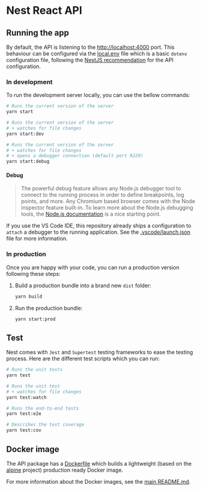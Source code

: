 # Nest React API

## Running the app

By default, the API is listening to the [http://localhost:4000](http://localhost:4000) port. This behaviour can be configured via the [local.env](./env/local.env) file which is a basic `dotenv` configuration file, following the [NestJS recommendation](https://docs.nestjs.com/techniques/configuration) for the API configuration.

### In development

To run the development server locally, you can use the bellow commands:

```sh
# Runs the current version of the server
yarn start

# Runs the current version of the server
# + watches for file changes
yarn start:dev

# Runs the current version of the server
# + watches for file changes
# + opens a debugger connection (default port 9229)
yarn start:debug
```

#### Debug

> The powerful debug feature allows any Node.js debugger tool to connect to the running process in order to define breakpoints, log points, and more. Any Chromium based browser comes with the Node inspector feature built-in. To learn more about the Node.js debugging tools, the [Node.js documentation](https://nodejs.org/de/docs/guides/debugging-getting-started/) is a nice starting point.

If you use the VS Code IDE, this repository already ships a configuration to `attach` a debugger to the running application. See the [.vscode/launch.json](../../.vscode/launch.json) file for more information.

### In production

Once you are happy with your code, you can run a production version following these steps:

1. Build a production bundle into a brand new `dist` folder:

   ```sh
   yarn build
   ```

2. Run the production bundle:

   ```sh
   yarn start:prod
   ```

## Test

Nest comes with `Jest` and `Supertest` testing frameworks to ease the testing process. Here are the different test scripts which you can run:

```sh
# Runs the unit tests
yarn test

# Runs the unit test
# + watches for file changes
yarn test:watch

# Runs the end-to-end tests
yarn test:e2e

# Describes the test coverage
yarn test:cov
```

## Docker image

The API package has a [Dockerfile](./Dockerfile) which builds a lightweight (based on the [alpine](https://alpinelinux.org/) project) production ready Docker image.

For more information about the Docker images, see the [main README.md](../../README.md).
